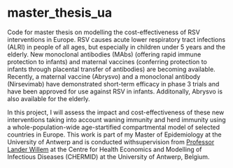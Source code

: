 # master_thesis_ua
Code for master thesis on modelling the cost-effectiveness of RSV interventions in Europe. 
RSV causes acute lower respiratory tract infections (ALRI) in people of all ages, but especially in children under 5 years and the elderly. New monoclonal antibodies (MAbs) (offering rapid immune protection to infants) and maternal vaccines (conferring protection to infants through placental transfer of antibodies) are becoming available. Recently, a maternal vaccine (Abrysvo) and a monoclonal antibody (Nirsevimab) have demonstrated short-term efficacy in phase 3 trials and have been approved for use against RSV in infants. Additonally, Abrysvo is also available for the elderly. 

In this project, I will assess the impact and cost-effectiveness of these new interventions taking into account waning immunity and herd immunity using a whole-population-wide age-startified compartmental model of selected countries in Europe. This work is part of my Master of Epidemiology at the University of Antwerp and is conducted withsupervision from [Professor Lander Willem](https://www.uantwerpen.be/en/staff/lander-willem/) at the Centre for Health Economics and Modelling of Infectious Diseases  (CHERMID) at the University of Antwerp, Belgium. 
